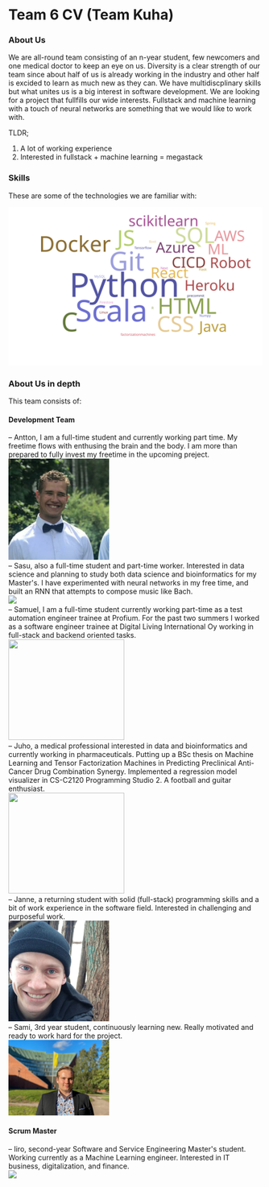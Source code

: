 # Team 6 CV (Team Kuha)

### About Us

We are all-round team consisting of an n-year student, few newcomers and one medical doctor to keep an eye on us. Diversity is a clear strength of our team since about half of us is already working in the industry and other half is excided to learn as much new as they can. We have multidiscplinary skills but what unites us is a big interest in software development.
We are looking for a project that fullfills our wide interests. Fullstack and machine learning with a touch of neural networks are something that we would like to work with.

TLDR;
1. A lot of working experience
2. Interested in fullstack + machine learning = megastack


### Skills

These are some of the technologies we are familiar with:

![word cloud of team competencies](./wordcloud.svg)


### About Us in depth

This team consists of:
#### Development Team

– Antton, I am a full-time student and currently working part time. My freetime flows with enthusing the brain and the body. I am more than prepared to fully invest my freetime in the upcoming preject. <br/>
<img src= "./photo_2021-10-15_19-23-04.jpg" width="200"/> <br/>
– Sasu, also a full-time student and part-time worker. Interested in data science and planning to study both data science and bioinformatics for my Master's. I have experimented with neural networks in my free time, and built an RNN that attempts to compose music like Bach. <br/>
<img src="https://media-exp1.licdn.com/dms/image/C4E03AQFNaxeGxPVE2A/profile-displayphoto-shrink_800_800/0/1617624888188?e=1639612800&v=beta&t=IEX41N8wX3FR3DGAQ_tUI30x5ISwa_ts6pjWS3dzlk8" width="200"/> <br/>
– Samuel, I am a full-time student currently working part-time as a test automation engineer trainee at Profium. For the past two summers I worked as a software engineer trainee at Digital Living International Oy working in full-stack and backend oriented tasks. <br/>
<img src="https://media-exp1.licdn.com/dms/image/C4D03AQFNTshnRUfGjA/profile-displayphoto-shrink_400_400/0/1547990427470?e=1639612800&v=beta&t=es2h2XMu00u2vt8lhmTW0TDOUdDo6gb0Sji7d_mY6uw"
width="230" height="200"/> <br/>
– Juho, a medical professional interested in data and bioinformatics and currently working in pharmaceuticals. Putting up a BSc thesis on Machine Learning and Tensor Factorization Machines in Predicting Preclinical Anti-Cancer Drug Combination Synergy. Implemented a regression model visualizer in CS-C2120 Programming Studio 2. A football and guitar enthusiast. <br/>
<img src="https://media-exp1.licdn.com/dms/image/C4E03AQG1PL4qJTj0eQ/profile-displayphoto-shrink_400_400/0/1516321807775?e=1640217600&v=beta&t=-rXpeNxMhmnWOUpAXewM84v0KKSIMzb__8iYMLw6Xss"
width="230" height="200"/> <br/>
– Janne, a returning student with solid (full-stack) programming skills and a bit of work experience in the software field. Interested in challenging and purposeful work. <br/>
<img src="./janne.jpg" width="200"/> <br/>
– Sami, 3rd year student, continuously learning new. Really motivated and ready to work hard for the project. <br/>
<img src= "./IMG_4246 (2).JPG" width="200"/> <br/>

#### Scrum Master
– Iiro, second-year Software and Service Engineering Master's student. Working currently as a Machine Learning engineer. Interested in IT business, digitalization, and finance. <br/>
<img src="https://media-exp1.licdn.com/dms/image/C4D03AQHoNzTgk95Lgw/profile-displayphoto-shrink_200_200/0/1538816217145?e=1640217600&v=beta&t=Hh1NRwunlxAtwvlHsFfgdsPNPhG1Mau-PRwdFwp0q5s" width="200"/>
